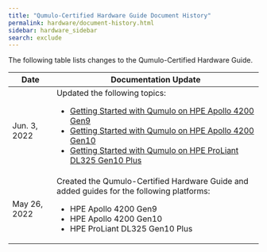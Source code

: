 ```yaml
---
title: "Qumulo-Certified Hardware Guide Document History"
permalink: hardware/document-history.html
sidebar: hardware_sidebar
search: exclude
---
```


The following table lists changes to the Qumulo-Certified Hardware Guide.

<table>
  <thead>
    <tr>
      <th>Date</th>
      <th>Documentation Update</th>
    </tr>
  </thead>
  <tbody>
    <tr>
      <td>Jun. 3, 2022</td>
      <td>Updated the following topics:
         <ul>
           <li><a href="https://docs.qumulo.com/hardware/hpe-apollo-4200-gen9/getting-started.html">Getting Started with Qumulo on HPE Apollo 4200 Gen9</a></li>
           <li><a href="https://docs.qumulo.com/hardware/hpe-apollo-4200-gen10/getting-started.html">Getting Started with Qumulo on HPE Apollo 4200 Gen10</a></li>
           <li><a href="https://docs.qumulo.com/hardware/hpe-dl325-gen10-plus/getting-started.html">Getting Started with Qumulo on HPE ProLiant DL325 Gen10 Plus</a></li>
         </ul>
      </td>
    </tr>
    <tr>
      <td>May 26, 2022</td>
      <td>Created the Qumulo-Certified Hardware Guide and added guides for the following platforms:
         <ul>
           <li>HPE Apollo 4200 Gen9</li>
           <li>HPE Apollo 4200 Gen10</li>
           <li>HPE ProLiant DL325 Gen10 Plus</li>
         </ul>
      </td>
    </tr>
  </tbody>
</table>
